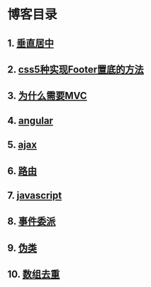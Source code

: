 # 博客目录  

## 1. [垂直居中](https://github.com/yinshaochuang/blogs/blob/master/vertical.md)  
## 2. [css5种实现Footer置底的方法](https://github.com/yinshaochuang/blogs/blob/master/footer.md)  
## 3. [为什么需要MVC](https://github.com/yinshaochuang/blogs/blob/master/mvc.md)
## 4. [angular](https://github.com/yinshaochuang/blogs/blob/master/angular.md)  
## 5. [ajax](https://github.com/yinshaochuang/blogs/blob/master/ajax.md)  
## 6. [路由](https://github.com/yinshaochuang/blogs/blob/master/router.md)  
## 7. [javascript](https://github.com/yinshaochuang/blogs/blob/master/javascript.md)  
## 8. [事件委派](https://github.com/yinshaochuang/blogs/blob/master/target.md)  
## 9. [伪类](https://github.com/yinshaochuang/blogs/blob/master/weilei.md)  
## 10. [数组去重]()